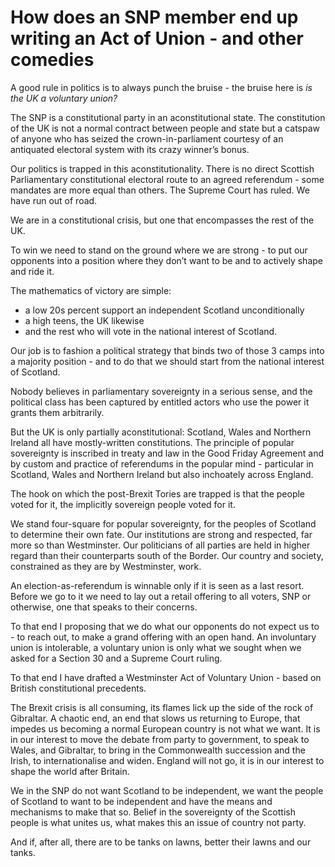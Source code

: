 # How does an SNP member end up writing an Act of Union - and other comedies

A good rule in politics is to always punch the bruise - the bruise here is *is the UK a voluntary union?*

The SNP is a constitutional party in an aconstitutional state. The constitution of the UK is not a normal contract between people and state but a catspaw of anyone who has seized the crown-in-parliament courtesy of an antiquated electoral system with its crazy winner’s bonus.

Our politics is trapped in this aconstitutionality. There is no direct Scottish Parliamentary constitutional electoral route to an agreed referendum - some mandates are more equal than others. The Supreme Court has ruled. We have run out of road.

We are in a constitutional crisis, but one that encompasses the rest of the UK.

To win we need to stand on the ground where we are strong - to put our opponents into a position where they don’t want to be and to actively shape and ride it.

The mathematics of victory are simple:

* a low 20s percent support an independent Scotland unconditionally
* a high teens, the UK likewise
* and the rest who will vote in the national interest of Scotland.

Our job is to fashion a political strategy that binds two of those 3 camps into a majority position - and to do that we should start from the national interest of Scotland.

Nobody believes in parliamentary sovereignty in a serious sense, and the political class has been captured by entitled actors who use the power it grants them arbitrarily.

But the UK is only partially aconstitutional: Scotland, Wales and Northern Ireland all have mostly-written constitutions. The principle of popular sovereignty is inscribed in treaty and law in the Good Friday Agreement and by custom and practice of referendums in the popular mind - particular in Scotland, Wales and Northern Ireland but also inchoately across England.

The hook on which the post-Brexit Tories are trapped is that the people voted for it, the implicitly sovereign people voted for it.

We stand four-square for popular sovereignty, for the peoples of Scotland to determine their own fate. Our institutions are strong and respected, far more so than Westminster. Our politicians of all parties are held in higher regard than their counterparts south of the Border. Our country and society, constrained as they are by Westminster, work.

An election-as-referendum is winnable only if it is seen as a last resort. Before we go to it we need to lay out a retail offering to all voters, SNP or otherwise, one that speaks to their concerns.

To that end I proposing that we do what our opponents do not expect us to - to reach out, to make a grand offering with an open hand. An involuntary union is intolerable, a voluntary union is only what we sought when we asked for a Section 30 and a Supreme Court ruling.

To that end I have drafted a Westminster Act of Voluntary Union - based on British constitutional precedents.

The Brexit crisis is all consuming, its flames lick up the side of the rock of Gibraltar. A chaotic end, an end that slows us returning to Europe, that impedes us becoming a normal European country is not what we want. It is in our interest to move the debate from party to government, to speak to Wales, and Gibraltar, to bring in the Commonwealth succession and the Irish, to internationalise and widen. England will not go, it is in our interest to shape the world after Britain.

We in the SNP do not want Scotland to be independent, we want the people of Scotland to want to be independent and have the means and mechanisms to make that so. Belief in the sovereignty of the Scottish people is what unites us, what makes this an issue of country not party.

And if, after all, there are to be tanks on lawns, better their lawns and our tanks.